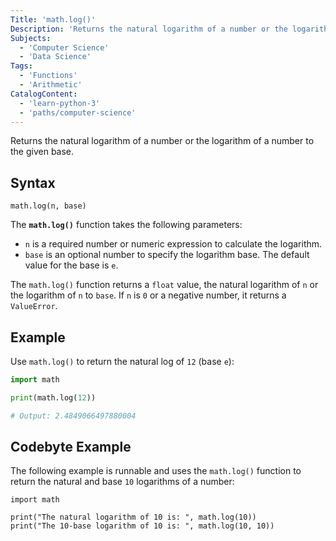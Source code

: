 ```yaml
---
Title: 'math.log()'
Description: 'Returns the natural logarithm of a number or the logarithm of a number to the given base.'
Subjects:
  - 'Computer Science'
  - 'Data Science'
Tags:
  - 'Functions'
  - 'Arithmetic'
CatalogContent:
  - 'learn-python-3'
  - 'paths/computer-science'
---
```


Returns the natural logarithm of a number or the logarithm of a number to the given base.

## Syntax

```pseudo
math.log(n, base)
```

The **`math.log()`** function takes the following parameters:

- `n` is a required number or numeric expression to calculate the logarithm.
- `base` is an optional number to specify the logarithm base. The default value for the base is `e`.

The `math.log()` function returns a `float` value, the natural logarithm of `n` or the logarithm of `n` to `base`. If `n` is `0` or a negative number, it returns a `ValueError`.

## Example

Use `math.log()` to return the natural log of `12` (base `e`):

```python
import math

print(math.log(12))

# Output: 2.4849066497880004
```

## Codebyte Example

The following example is runnable and uses the `math.log()` function to return the natural and base `10` logarithms of a number:

```codebyte/py
import math

print("The natural logarithm of 10 is: ", math.log(10))
print("The 10-base logarithm of 10 is: ", math.log(10, 10))
```
